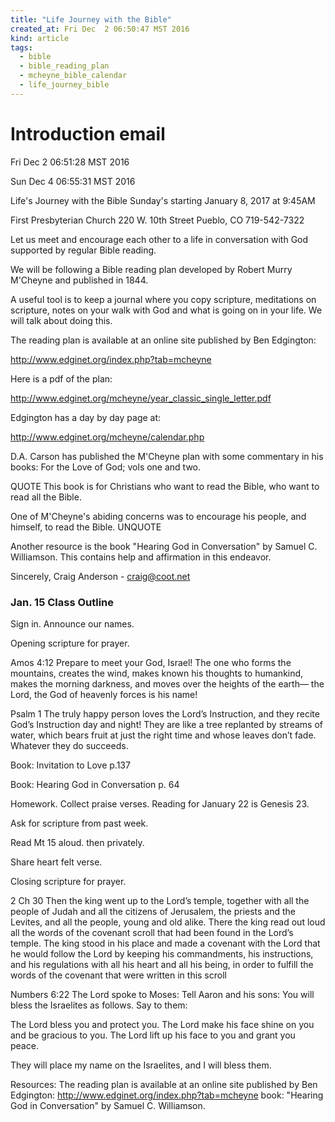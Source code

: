```yaml
---
title: "Life Journey with the Bible"
created_at: Fri Dec  2 06:50:47 MST 2016
kind: article
tags:
  - bible
  - bible_reading_plan
  - mcheyne_bible_calendar
  - life_journey_bible
---
```


# Introduction email

Fri Dec  2 06:51:28 MST 2016

<!--
gGanger23@gmail.com
PMHurley@aol.com
pastorben@firstprespueblo.org
donna.hegvik@gmail.com
-->

Sun Dec  4 06:55:31 MST 2016

Life's Journey with the Bible
Sunday's starting January 8, 2017 at 9:45AM

First Presbyterian Church
220 W. 10th Street
Pueblo, CO
719-542-7322

Let us meet and encourage each other to a life in conversation with God supported by regular Bible reading.

We will be following a Bible reading plan developed by Robert Murry M'Cheyne and published in 1844.

A useful tool is to keep a journal where you copy scripture, meditations on scripture, notes on your walk with God and what is going on in your life.  We will talk about doing this.

The reading plan is available at an online site published by Ben Edgington:

http://www.edginet.org/index.php?tab=mcheyne

Here is a pdf of the plan:

http://www.edginet.org/mcheyne/year_classic_single_letter.pdf

Edgington has a day by day page at:

http://www.edginet.org/mcheyne/calendar.php

D.A. Carson has published the M'Cheyne plan with some commentary in his books: For the Love of God; vols one and two.

QUOTE
This book is for Christians who want to read the Bible, who want to read all the Bible.

One of M'Cheyne's abiding concerns was to encourage his people, and himself, to read the Bible.
UNQUOTE

Another resource is the book "Hearing God in Conversation" by Samuel C. Williamson.  This contains help and affirmation in this endeavor.

Sincerely,
Craig Anderson - craig@coot.net

<h3>Jan. 15 Class Outline</h3>

Sign in. Announce our names.

Opening scripture for prayer. 

Amos 4:12 Prepare to meet your God, Israel!
The one who forms the mountains, creates the wind,
    makes known his thoughts to humankind,
  makes the morning darkness,
  and moves over the heights of the earth—
  the Lord, the God of heavenly forces is his name!

Psalm 1 The truly happy person
  loves the Lord’s Instruction,
  and they recite God’s Instruction day and night!
They are like a tree replanted by streams of water,
  which bears fruit at just the right time
  and whose leaves don’t fade.
    Whatever they do succeeds.

Book: Invitation to Love p.137

Book: Hearing God in Conversation p. 64

Homework. Collect praise verses.
Reading for January 22 is Genesis 23.

Ask for scripture from past week.

Read Mt 15 aloud. then privately.

Share heart felt verse.

Closing scripture for prayer. 

2 Ch 30
Then the king went up to the Lord’s temple, together with all the people
of Judah and all the citizens of Jerusalem, the priests and the Levites,
and all the people, young and old alike. There the king read out loud
all the words of the covenant scroll that had been found in the Lord’s
temple. The king stood in his place and made a covenant with the Lord that
he would follow the Lord by keeping his commandments, his instructions,
and his regulations with all his heart and all his being, in order to
fulfill the words of the covenant that were written in this scroll

Numbers 6:22
The Lord spoke to Moses: 
Tell Aaron and his sons:
You will bless the Israelites as follows. 
Say to them:

The Lord bless you and protect you.
The Lord make his face shine on you and be gracious to you.
The Lord lift up his face to you and grant you peace.

They will place my name on the Israelites, 
and I will bless them.

Resources:
The reading plan is available at an online site published by Ben
Edgington: http://www.edginet.org/index.php?tab=mcheyne
book: "Hearing God in Conversation" by Samuel C. Williamson.

<!--
html boilerplate
<a href="" target="_blank"></a>
<a name=""></a>
<img src="" width="400px">
<ul>
  <li></li>
</ul>
<pre>
</pre>
<pre><code>
</code></pre>
<math xmlns='http://www.w3.org/1998/Math/MathML' display='block'>
</math>
-->
